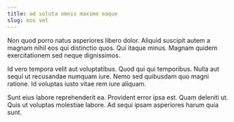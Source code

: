 ```yaml
---
title: ad soluta omnis maxime eaque
slug: eos vel
---
```


Non quod porro natus asperiores libero dolor. Aliquid suscipit autem a magnam nihil eos qui distinctio quos. Qui itaque minus. Magnam quidem exercitationem sed neque dignissimos.

Id vero tempora velit aut voluptatibus. Quod qui qui temporibus. Nulla aut sequi ut recusandae numquam iure. Nemo sed quibusdam quo magni ratione. Id voluptas iusto vitae rem iure aliquam.

Sunt eius labore reprehenderit ea. Provident error ipsa est. Quam deleniti ut. Quis ut voluptas molestiae labore. Ad sequi ipsam asperiores harum quia sunt.
